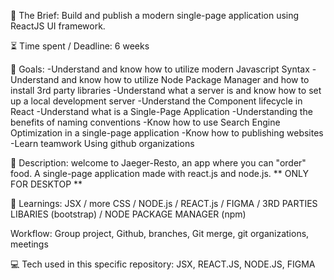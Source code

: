 📂 The Brief: Build and publish a modern single-page application using ReactJS UI framework.

⏳ Time spent / Deadline: 6 weeks

🎯 Goals: 
-Understand and know how to utilize modern Javascript Syntax
-Understand and know how to utilize Node Package Manager and how to install 3rd party libraries
-Understand what a server is and know how to set up a local development server
-Understand the Component lifecycle in React
-Understand what is a Single-Page Application
-Understanding the benefits of naming conventions
-Know how to use Search Engine Optimization in a single-page application
-Know how to publishing websites
-Learn teamwork Using github organizations

😬 Description: welcome to Jaeger-Resto, an app where you can "order" food. A single-page application made with react.js and node.js. 
** ONLY FOR DESKTOP **

📘 Learnings:  JSX / more CSS / NODE.js / REACT.js / FIGMA / 3RD PARTIES LIBARIES (bootstrap) / NODE PACKAGE MANAGER (npm)

Workflow: Group project, Github, branches, Git merge, git organizations, meetings

💻 Tech used in this specific repository: JSX, REACT.JS, NODE.JS, FIGMA
